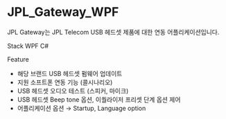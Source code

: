 # JPL_Gateway_WPF
JPL Gateway는 JPL Telecom USB 헤드셋 제품에 대한 연동 어플리케이션입니다.

Stack
WPF
C#

Feature
- 해당 브랜드 USB 헤드셋 펌웨어 업데이트
- 지원 소프트폰 연동 기능 (콜시나리오)
- USB 헤드셋 오디오 테스트 (스피커, 마이크)
- USB 헤드셋 Beep tone 옵션, 이퀄라이저 프리셋 단계 옵션 제어
- 어플리케이션 옵션 → Startup, Language option
